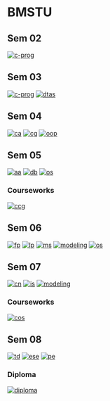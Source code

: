 # BMSTU

## Sem 02

[![c-prog](https://github-readme-stats.vercel.app/api/pin/?username=bmstu-ics7&repo=c-programming&hide_border=false&title_color=fff&icon_color=79ff97&text_color=9f9f9f&bg_color=151515)](https://github.com/bmstu-ics7/c-programming)

## Sem 03

[![c-prog](https://github-readme-stats.vercel.app/api/pin/?username=bmstu-ics7&repo=c-programming&hide_border=false&title_color=fff&icon_color=79ff97&text_color=9f9f9f&bg_color=151515)](https://github.com/bmstu-ics7/c-programming)
[![dtas](https://github-readme-stats.vercel.app/api/pin/?username=bmstu-ics7&repo=data-types-and-structures&hide_border=false&title_color=fff&icon_color=79ff97&text_color=9f9f9f&bg_color=151515)](https://github.com/bmstu-ics7/data-types-and-structures)

## Sem 04

[![ca](https://github-readme-stats.vercel.app/api/pin/?username=bmstu-ics7&repo=computational-algorithms&hide_border=false&title_color=fff&icon_color=79ff97&text_color=9f9f9f&bg_color=151515)](https://github.com/bmstu-ics7/computational-algorithms)
[![cg](https://github-readme-stats.vercel.app/api/pin/?username=bmstu-ics7&repo=computer-graphics&hide_border=false&title_color=fff&icon_color=79ff97&text_color=9f9f9f&bg_color=151515)](https://github.com/bmstu-ics7/computer-graphics)
[![oop](https://github-readme-stats.vercel.app/api/pin/?username=bmstu-ics7&repo=object-oriented-programming&hide_border=false&title_color=fff&icon_color=79ff97&text_color=9f9f9f&bg_color=151515)](https://github.com/bmstu-ics7/object-oriented-programming)

## Sem 05

[![aa](https://github-readme-stats.vercel.app/api/pin/?username=bmstu-ics7&repo=analysis-of-algorithms&hide_border=false&title_color=fff&icon_color=79ff97&text_color=9f9f9f&bg_color=151515)](https://github.com/bmstu-ics7/analysis-of-algorithms)
[![db](https://github-readme-stats.vercel.app/api/pin/?username=bmstu-ics7&repo=data-bases&hide_border=false&title_color=fff&icon_color=79ff97&text_color=9f9f9f&bg_color=151515)](https://github.com/bmstu-ics7/data-bases)
[![os](https://github-readme-stats.vercel.app/api/pin/?username=bmstu-ics7&repo=operating-systems&hide_border=false&title_color=fff&icon_color=79ff97&text_color=9f9f9f&bg_color=151515)](https://github.com/bmstu-ics7/operating-systems)

### Courseworks

[![ccg](https://github-readme-stats.vercel.app/api/pin/?username=bmstu-ics7&repo=coursework-computer-graphics&hide_border=false&title_color=fff&icon_color=79ff97&text_color=9f9f9f&bg_color=151515)](https://github.com/bmstu-ics7/coursework-computer-graphics)

## Sem 06

[![fp](https://github-readme-stats.vercel.app/api/pin/?username=bmstu-ics7&repo=functional-programming&hide_border=false&title_color=fff&icon_color=79ff97&text_color=9f9f9f&bg_color=151515)](https://github.com/bmstu-ics7/functional-programming)
[![lp](https://github-readme-stats.vercel.app/api/pin/?username=bmstu-ics7&repo=logical-programming&hide_border=false&title_color=fff&icon_color=79ff97&text_color=9f9f9f&bg_color=151515)](https://github.com/bmstu-ics7/logical-programming)
[![ms](https://github-readme-stats.vercel.app/api/pin/?username=bmstu-ics7&repo=mathematical-statistics&hide_border=false&title_color=fff&icon_color=79ff97&text_color=9f9f9f&bg_color=151515)](https://github.com/bmstu-ics7/mathematical-statistics)
[![modeling](https://github-readme-stats.vercel.app/api/pin/?username=bmstu-ics7&repo=modeling&hide_border=false&title_color=fff&icon_color=79ff97&text_color=9f9f9f&bg_color=151515)](https://github.com/bmstu-ics7/modeling)
[![os](https://github-readme-stats.vercel.app/api/pin/?username=bmstu-ics7&repo=operating-systems&hide_border=false&title_color=fff&icon_color=79ff97&text_color=9f9f9f&bg_color=151515)](https://github.com/bmstu-ics7/operating-systems)

## Sem 07

[![cn](https://github-readme-stats.vercel.app/api/pin/?username=bmstu-ics7&repo=computer-network&hide_border=false&title_color=fff&icon_color=79ff97&text_color=9f9f9f&bg_color=151515)](https://github.com/bmstu-ics7/computer-network)
[![is](https://github-readme-stats.vercel.app/api/pin/?username=bmstu-ics7&repo=information-security&hide_border=false&title_color=fff&icon_color=79ff97&text_color=9f9f9f&bg_color=151515)](https://github.com/bmstu-ics7/information-security)
[![modeling](https://github-readme-stats.vercel.app/api/pin/?username=bmstu-ics7&repo=modeling&hide_border=false&title_color=fff&icon_color=79ff97&text_color=9f9f9f&bg_color=151515)](https://github.com/bmstu-ics7/modeling)

### Courseworks

[![cos](https://github-readme-stats.vercel.app/api/pin/?username=bmstu-ics7&repo=coursework-operating-systems&hide_border=false&title_color=fff&icon_color=79ff97&text_color=9f9f9f&bg_color=151515)](https://github.com/bmstu-ics7/coursework-operating-systems)

## Sem 08

[![td](https://github-readme-stats.vercel.app/api/pin/?username=Willsem&repo=isis-notes&hide_border=false&title_color=fff&icon_color=79ff97&text_color=9f9f9f&bg_color=151515)](https://github.com/Willsem/isis-notes)
[![ese](https://github-readme-stats.vercel.app/api/pin/?username=bmstu-ics7&repo=economics-of-software-engineering&hide_border=false&title_color=fff&icon_color=79ff97&text_color=9f9f9f&bg_color=151515)](https://github.com/bmstu-ics7/economics-of-software-engineering)
[![pe](https://github-readme-stats.vercel.app/api/pin/?username=bmstu-ics7&repo=planning-of-experiment&hide_border=false&title_color=fff&icon_color=79ff97&text_color=9f9f9f&bg_color=151515)](https://github.com/bmstu-ics7/planning-of-experiment)

### Diploma

[![diploma](https://github-readme-stats.vercel.app/api/pin/?username=Willsem&repo=compare-trajectories&hide_border=false&title_color=fff&icon_color=79ff97&text_color=9f9f9f&bg_color=151515)](https://github.com/Willsem/compare-trajectories)
